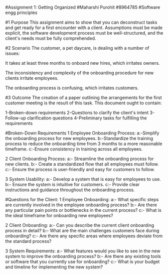 #Assignment 1: Getting Organized
#Maharshi Purohit
#8964785
#Software engg principles

#1 Purpose
This assignment aims to show that you can deconstruct tasks and get ready for a first encounter with a client. Assumptions must be made explicit, the software development process must be well-structured, and the client's needs must be fully comprehended.

#2 Scenario
The customer, a pet daycare, is dealing with a number of issues:

It takes at least three months to onboard new hires, which irritates owners.


The inconsistency and complexity of the onboarding procedure for new clients irritate employees.

The onboarding process is confusing, which irritates customers.

#3 Outcome
The creation of a paper outlining the arrangements for the first customer meeting is the result of this task. This document ought to contain:

1-Broken-down requirements
2-Questions to clarify the client's intent
3-Follow-up clarification questions
4-Preliminary tasks for fulfilling the requirements

#Broken-Down Requirements
1 Employee Onboarding Process:
a:-Simplify the onboarding process for new employees.
b:-Standardize the training process to reduce the onboarding time from 3 months to a more reasonable timeframe.
c:-Ensure consistency in training across all employees.

2 Client Onboarding Process:
a:- Streamline the onboarding process for new clients.
b:- Create a standardized flow that all employees must follow.
c:- Ensure the process is user-friendly and easy for customers to follow.

3 System Usability:
a:- Develop a system that is easy for employees to use.
b:- Ensure the system is intuitive for customers.
c:- Provide clear instructions and guidance throughout the onboarding process. 

#Questions for the Client:
1 Employee Onboarding:
a:- What specific steps are currently involved in the employee onboarding process?
b:- Are there any particular pain points or bottlenecks in the current process?
c:- What is the ideal timeframe for onboarding new employees?

2 Client Onboarding:
a:- Can you describe the current client onboarding process in detail?
b:- What are the main challenges customers face during onboarding?
c:- Are there any specific areas where employees deviate from the standard process?

3 System Requirements:
a:- What features would you like to see in the new system to improve the onboarding process?
b:- Are there any existing tools or software that you currently use for onboarding?
c:- What is your budget and timeline for implementing the new system?
